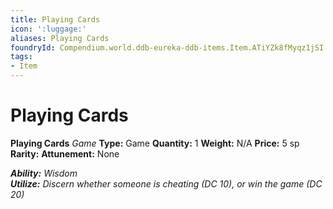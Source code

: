 ```yaml
---
title: Playing Cards
icon: ':luggage:'
aliases: Playing Cards
foundryId: Compendium.world.ddb-eureka-ddb-items.Item.ATiYZk8fMyqz1jSI
tags:
- Item
---
```


# Playing Cards

**Playing Cards**
_Game_
**Type:** Game
**Quantity:** 1
**Weight:** N/A
**Price:** 5 sp
**Rarity:** 
**Attunement:** None

***Ability:** Wisdom <br />**Utilize:** Discern whether someone is cheating (DC 10), or win the game (DC 20)*